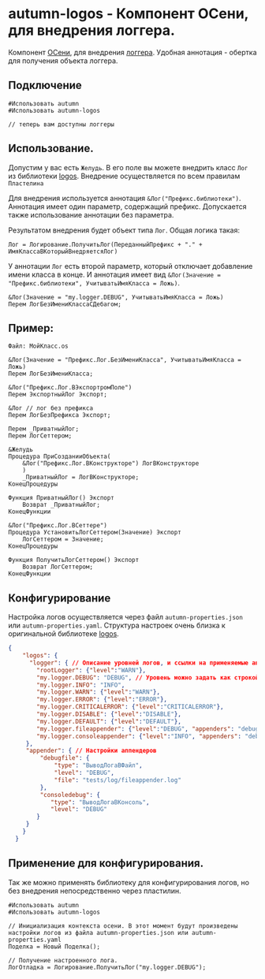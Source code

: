 # autumn-logos - Компонент ОСени, для внедрения логгера. 

Компонент [ОСени](https://github.com/nixel2007/autumn), для внедрения [логгера](https://github.com/oscript-library/logos). Удобная аннотация - обертка для получения объекта логгера.

## Подключение

```bsl
#Использовать autumn
#Использовать autumn-logos

// теперь вам доступны логгеры
```

## Использование. 

Допустим у вас есть ```Желудь```. В его поле вы можете внедрить класс ```Лог``` из библиотеки [logos](https://github.com/oscript-library/logos). Внедрение осуществляется по всем правилам ```Пластелина```

Для внедрения используется аннотация ```&Лог("Префикс.библиотеки")```. Аннотация имеет один параметр, содержащий префикс. Допускается также использование аннотации без параметра.

Результатом внедрения будет объект типа ```Лог```. Общая логика такая: 

```Лог = Логирование.ПолучитьЛог(ПереданныйПрефикс + "." + ИмяКлассаВКоторыйВнедряетсяЛог)```

У аннотации ```Лог``` есть второй параметр, который отключает добавление имени класса в конце. И аннотация имеет вид ```&Лог(Значение = "Префикс.библиотеки", УчитыватьИмяКласса = Ложь)```.

```bsl
&Лог(Значение = "my.logger.DEBUG", УчитыватьИмяКласса = Ложь)
Перем ЛогБезИмениКлассаСДебагом;
```

## Пример:

```Файл: МойКласс.os```

```bsl
&Лог(Значение = "Префикс.Лог.БезИмениКласса", УчитыватьИмяКласса = Ложь)
Перем ЛогБезИмениКласса;

&Лог("Префикс.Лог.ВЭкспортромПоле")
Перем ЭкспортныйЛог Экспорт;

&Лог // лог без префикса
Перем ЛогБезПрефикса Экспорт;

Перем _ПриватныйЛог;
Перем ЛогСеттером;

&Желудь
Процедура ПриСозданииОбъекта(
	&Лог("Префикс.Лог.ВКонструкторе") ЛогВКонструкторе
	)
	_ПриватныйЛог = ЛогВКонструкторе;
КонецПроцедуры

Функция ПриватныйЛог() Экспорт
	Возврат _ПриватныйЛог;
КонецФункции

&Лог("Префикс.Лог.ВСеттере")
Процедура УстановитьЛогСеттером(Значение) Экспорт
	ЛогСеттером = Значение;
КонецПроцедуры

Функция ПолучитьЛогСеттером() Экспорт
	Возврат ЛогСеттером;
КонецФункции
```

## Конфигурирование

Настройка логов осуществляется через файл ```autumn-properties.json``` или ```autumn-properties.yaml```. Структура настроек очень близка к оригинальной библиотеке [logos](https://github.com/oscript-library/logos).

```json
{
    "logos": {
      "logger": { // Описание уровней логов, и ссылки на применяемые аппендеры.
        "rootLogger": {"level":"WARN"},
        "my.logger.DEBUG": "DEBUG", // Уровень можно задать как строкой, так и объектом с ключем level
        "my.logger.INFO": "INFO",
        "my.logger.WARN": {"level":"WARN"},
        "my.logger.ERROR": {"level":"ERROR"},
        "my.logger.CRITICALERROR": {"level":"CRITICALERROR"},
        "my.logger.DISABLE": {"level":"DISABLE"},
        "my.logger.DEFAULT": {"level":"DEFAULT"},
        "my.logger.fileappender": {"level":"DEBUG", "appenders": "debugfile"},
        "my.logger.consoleappender": {"level":"INFO", "appenders": "debugfile, consoledebug"}
     },
     "appender": { // Настройки аппендеров
         "debugfile": {
             "type": "ВыводЛогаВФайл",
             "level": "DEBUG",
             "file": "tests/log/fileappender.log"
         },
         "consoledebug": {
            "type": "ВыводЛогаВКонсоль",
            "level": "DEBUG"
        }
     }
    } 
  }
```

## Применение для конфигурирования.

Так же можно применять библиотеку для конфигурирования логов, но без внедрения непосредственно через пластилин. 

```bsl
#Использовать autumn
#Использовать autumn-logos

// Инициализация контекста осени. В этот момент будут произведены настройки логов из файла autumn-properties.json или autumn-properties.yaml
Поделка = Новый Поделка(); 

// Получение настроенного лога.
ЛогОтладка = Логирование.ПолучитьЛог("my.logger.DEBUG"); 
```

